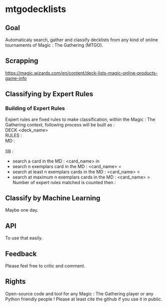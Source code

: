 # mtgodecklists

## Goal

Automaticaly search, gather and classify decklists from any kind of online tournaments of Magic : The Gathering (MTGO).

## Scrapping

https://magic.wizards.com/en/content/deck-lists-magic-online-products-game-info

## Classifying by Expert Rules

### Building of Expert Rules

Expert rules are fixed rules to make classification, within the Magic : The Gathering context, following process will be built as :  
DECK <deck_name>  
RULES :  
MD :  
<rules>  
SB :  
<rules>  
- search a card in the MD : <card_name> in  
- search n exemplars card in the MD : <n> <card_name> =  
- search at least n exemplars cards in the MD : <n> <card_name> <  
- search at maximum n exemplars cards in the MD : <n> <card_name> >  
Number of expert rules matched is counted then :  

## Classify by Machine Learning

Maybe one day.

## API

To use that easily.

## Feedback

Please feel free to critic and comment.

## Rights

Open-source code and tool for any Magic : The Gathering player or any Python friendly people !
Please at least cite the github if you use it in public.
